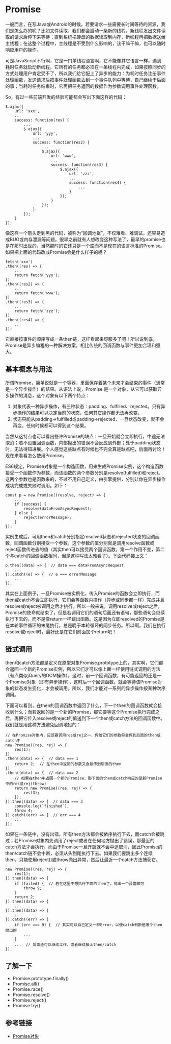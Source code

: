 # Promise

一般而言，在写Java或Android的时候，若要请求一些需要长时间等待的资源，我们是怎么办的呢？比如文件读取，我们都会启动一条新的线程，新线程发出文件读取的请求后停下来等待；直到系统把硬盘的数据读取到内存，新线程再把数据送给主线程；在这整个过程中，主线程是不受到什么影响的，该干嘛干嘛，也可以随时响应用户的操作。

可是JavaScript不行啊，它是一门单线程语言啊，它不能像其它语言一样，遇到耗时任务就启动新线程。它所有的任务都必须在一条线程内完成，如果按照同步的方式处理用户肯定受不了，所以我们给它配上了异步的能力：为耗时任务注册事件处理函数，发送请求后把事件处理函数丢到一个事件队列中等待，自己继续干后面的事；当耗时任务结束时，它再把任务返回的数据作为参数调用事件处理函数。

So，有过一些前端开发的经验可能都会写出下面这样的代码：

````
$.ajax({
    url: 'xxx',
    ...
    success: function(res) {
        ...
        $.ajax({
            url: 'yyy',
            ...
            success: function(res2) {
                ...
                $.ajax({
                    url: 'www',
                    ...
                    success: function(res3) {
                        $.ajax({
                            url: 'zzz',
                            ...
                            success: function(res4) {
                                ...
                            }
                        });
                    }
                });
            }
        });
    }
});
````

像这样一个箭头走到黑的代码，被称为“回调地狱”，不仅难看、难调试，还容易造成BUG或内存泄漏等问题。很早之前就有人想改变这种写法了，最早的promise也是在那时出世的，当然那时的它还只是一个库而不是现在的语言标准的Promise。如果把上面的代码改成Promise会是什么样子的呢？

````
fetch('xxx')
.then((res) => {
    ...
    return fetch('yyy');
})
.then((res2) => {
    ...
    return fetch('www');
})
.then((res3) => {
    ...
    return fetch('zzz');
})
.then((res4) => {
    ...
});
````

它直接按事件的顺序写成一条then链，这样看起来舒服多了吧！所以说到底，Promise是异步编程的一种解决方案，相比传统的回调函数与事件更加合理和强大。

## 基本概念与用法

所谓Promise，简单说就是一个容器，里面保存着某个未来才会结束的事件（通常是一个异步操作）的结果。从语法上说，Promise 是一个对象，从它可以获取异步操作的消息，这个对象有以下两个特点：

1. 对象代表一种异步操作，有三种状态：padding、fulfilled、rejected。只有异步操作的结果可以决定当前的状态，任何其它操作都无法再改变。
2. 状态只能从padding->fulfilled或padding->rejected，一旦状态改变，就不会再变，任何时候都可以得到这个结果。

当然从这特点也可以看出些许Promise的缺点：一旦开始就会立即执行，中途无法取消；若不设置回调函数，内部抛出的错误不会反应到外部；处于padding状态时，无法得知进展。个人感觉这些缺点有时候也不完全算是缺点吧，后面再讨论！现在来看看怎么使用Promise。

ES6规定，Promise对象是一个构造函数，用来生成Promise实例，这个构造函数接受一个函数作为参数，而该函数的两个参数分别是resolve(fulfilled)和reject。这两个参数也是函数来的，不过不用自己定义，由引擎提供，分别让你在异步操作成功完成或失败时调用。如下：

````
const p = new Promise((resolve, reject) => {
    ...
    if (success) {
        resolve(dataFromAsyncRequest);
    } else {
        reject(errorMessage);
    }
});
````

实例生成后，可用then和catch分别指定resolved状态和rejected状态的回调函数，回调函数分别接受一个参数，这个参数的值分别就是调用resolve函数或reject函数传进去的值（其实then可以接受两个回调函数，第一个作用不变，第二个与catch的回调函数相同，但是这种写法太难看了）。下面代码接上文：

````
p.then((data) => {  // data === dataFromAsyncRequest
    ...
}).catch((e) => {  // e === errorMessage
    ...
});
````

其实在上面例子，一旦Promise被实例化，传入Promise的函数会立即执行，而then或catch不会立即执行，它们会等函数内操作（异步或同步都一样）完成并且resolve或reject被调用之后才执行。所以一般来说，调用resolve或reject之后，Promise的使命就结束了，但是若调用它们的语句后面还有语句，那些语句会继续执行下去的，而不是像return一样跳出函数。这是因为立即resolved的Promise是在本轮事件循环的末尾执行，总是晚于本轮循环的同步任务。所以啊，我们在执行resolve或reject时，最好还是在它们前面加个return吧！

## 链式调用

then和catch方法都是定义在原型对象Promise.prototype上的，其实啊，它们都会返回一个新的Promise实例，所以它们才可以像上面一样使用链式调用的方法（有点类似jQuery的DOM操作）。这时，前一个回调函数，有可能返回的还是一个Promise对象（即有异步操作），这时后一个回调函数，就会等待该Promise对象的状态发生变化，才会被调用。所以，我们才能对一系列的异步操作按某种次序调用。

下面可以看到，在then的回调函数中返回了什么，下一个then的回调函数就会接收到什么；而若返回的是一个新的Promise，那它要等这个Promise执行完成之后，再把它传入resolve或reject的值送到下一个then或catch方法的回调函数中。我们就是用这种方法避免回调地狱的：

````
// 在Promise对象内，应该要调用res或rej之一，传给它们的参数将会传到后面的then或catch中
new Promise((res, rej) => {
    res(1);
})
.then((data) => {  // data === 1
    return 2;  // 在then中返回的参数又会被传到后面的then
})
.then((data) => {  // data === 2
    // 如果在then中返回一个新的Promise，那下面的then或catch响应的是新Promise中的res或rej(throw)
    return new Promise((res, rej) => {
        res(3);
    });
}).then((data) => {  // data === 3
    console.log(`finished`);
    throw 4;
}).catch((err) => {  // err === 4
	...
});
````

如果在一条链中，没有出错，所有then方法都会被依序执行下去，而catch会被跳过；若Promise对象内先调用了reject或者在任何地方抛出了错误，那最近的catch方法才会执行。而由于Promise一旦开启就不会中途取消，因此Promise的then/catch链不会中断，必须从头到尾执行下去。如果我们要跳出多个连续then，只能使用reject()或throw抛出异常，然后让最近一个catch方法捕获它。

````
new Promise((res, rej) => {
    res(1);
}).then((data) => {
    if (failed) {  // 若在这里不想执行下面的then了，抛出一个异常即可
        throw 9;
    }
    return 2;
}).then((data) => {
    ...
}).then((data) => {
    ...
}).catch((err) => {
    if (err === 9) {  // 其实可以自己定义一种Error，以便catch判断是哪个then抛出的
        ...
    }
    ...  // 后面还可以继续工作，或者继续接上then/catch
});
````

## 了解一下

- Promise.prototype.finally()
- Promise.all()
- Promise.race()
- Promise.resolve()
- Promise.reject()
- Promise.try()


## 参考链接

- [Promise对象](http://es6.ruanyifeng.com/#docs/promise#%E5%BA%94%E7%94%A8)